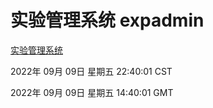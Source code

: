 # 实验管理系统 expadmin
[实验管理系统](http://27.19.32.34:56808/expadmin-782313d2-e1b1-4ea7-932e-3a55e6a1a4d0/)

2022年 09月 09日 星期五 22:40:01 CST

2022年 09月 09日 星期五 14:40:01 GMT
